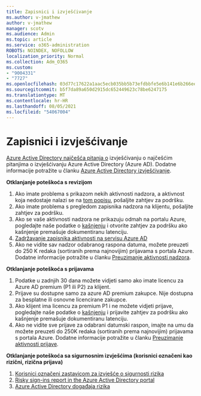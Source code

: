 ```yaml
---
title: Zapisnici i izvješćivanje
ms.author: v-jmathew
author: v-jmathew
manager: scotv
ms.audience: Admin
ms.topic: article
ms.service: o365-administration
ROBOTS: NOINDEX, NOFOLLOW
localization_priority: Normal
ms.collection: Adm_O365
ms.custom:
- "9004331"
- "7727"
ms.openlocfilehash: 03d77c17622a1aac5ecb035bb5b73efdbbfe5e6b141e6b266eef8783f612c8b2
ms.sourcegitcommit: b5f7da89a650d2915dc652449623c78be6247175
ms.translationtype: MT
ms.contentlocale: hr-HR
ms.lasthandoff: 08/05/2021
ms.locfileid: "54067004"
---
```

# <a name="logs-and-reporting"></a>Zapisnici i izvješćivanje

[Azure Active Directory najčešća pitanja o](https://docs.microsoft.com/azure/active-directory/active-directory-reporting-faq) izvješćivanju o najčešćim pitanjima o izvješćivanju Azure Active Directory (Azure AD). Dodatne informacije potražite u članku [Azure Active Directory izvješćivanje](https://docs.microsoft.com/azure/active-directory/reports-monitoring/overview-reports).

**Otklanjanje poteškoća s revizijom**

1. Ako imate problema s prikazom nekih aktivnosti nadzora, a aktivnost koja nedostaje nalazi se na [tom popisu](https://docs.microsoft.com/azure/active-directory/reports-monitoring/reference-audit-activities), pošaljite zahtjev za podršku.
2. Ako imate problema s pregledom zapisnika nadzora na klijentu, pošaljite zahtjev za podršku.
3. Ako se vaše aktivnosti nadzora ne prikazuju odmah na portalu Azure, pogledajte naše podatke o [kašnjenju](https://docs.microsoft.com/azure/active-directory/reports-monitoring/reference-reports-latencies) i otvorite zahtjev za podršku ako kašnjenje premašuje dokumentiranu latenciju.
4. [Zadržavanje zapisnika aktivnosti na servisu Azure AD](https://docs.microsoft.com/azure/active-directory/reports-monitoring/reference-reports-data-retention)
5. Ako ne vidite sav nadzor odabranog raspona datuma, možete preuzeti do 250 K redaka (sortiranih prema najnovijim) prijavama s portala Azure. Dodatne informacije potražite u članku [Preuzimanje aktivnosti nadzora](https://docs.microsoft.com/azure/active-directory/reports-monitoring/quickstart-download-audit-report).

**Otklanjanje poteškoća s prijavama**

1. Podatke u zadnjih 30 dana možete vidjeti samo ako imate licencu za Azure AD premium (P1 ili P2) za klijent.
2. Prijave su dostupne samo za azure AD premium zakupce. Nije dostupna za besplatne ili osnovne licencirane zakupce.
3. Ako klijent ima licencu za premium P1 i ne možete vidjeti prijave, pogledajte naše podatke o [kašnjenju](https://docs.microsoft.com/azure/active-directory/reports-monitoring/reference-reports-latencies) i prijavite zahtjev za podršku ako kašnjenje premašuje dokumentiranu latenciju.
4. Ako ne vidite sve prijave za odabrani datumski raspon, imajte na umu da možete preuzeti do 250K redaka (sortiranih prema najnovijim) prijavama s portala Azure. Dodatne informacije potražite u članku [Preuzimanje aktivnosti prijave](https://docs.microsoft.com/azure/active-directory/reports-monitoring/concept-sign-ins#download-sign-in-activities).

**Otklanjanje poteškoća sa sigurnosnim izvješćima (korisnici označeni kao rizični, rizična prijava)**

1. [Korisnici označeni zastavicom za izvješće o sigurnosti rizika](https://docs.microsoft.com/azure/active-directory/reports-monitoring/concept-user-at-risk)
2. [Risky sign-ins report in the Azure Active Directory portal](https://docs.microsoft.com/azure/active-directory/reports-monitoring/concept-risky-sign-ins)
3. [Azure Active Directory događaja rizika](https://docs.microsoft.com/azure/active-directory/reports-monitoring/concept-risk-events)
